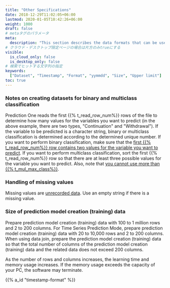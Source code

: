```yaml
---
title: "Other Specifications"
date: 2018-12-29T11:02:05+06:00
lastmod: 2020-01-05T10:42:26+06:00
weight: 1000
draft: false
# metaタグのパラメータ
meta:
  description: "This section describes the data formats that can be used with Prediction One and how to handle missing values."
# クラウド・デスクトップ限定ページの場合は片方のみtrueにする
visible:
  is_cloud_only: false
  is_desktop_only: false
# 検索でヒットする文字列の指定
keywords:
  ["Dataset", "Timestamp", "Format", "yymmdd", "Size", "Upper limit"]
toc: true
---
```


### Notes on creating datasets for binary and multiclass classification

Prediction One reads the first {{% t_read_row_num%}} rows of the file to determine how many values for the variables you want to predict (in the above example, there are two types, "Continuation" and "Withdrawal"). If the variable to be predicted is a character string, binary or multiclass classification is determined according to the determined unique number.
If you want to perform binary classification, make sure that the <u>first {{% t_read_row_num%}} row contains two values for the variable you want to predict</u>. If you want to perform multiclass classification, sort the first {{% t_read_row_num%}} row so that there are at least three possible values for the variable you want to predict. Also, note that <u>you cannot use more than {{% t_mul_max_class%}}</u>.

### Handling of missing values

Missing values are <u>unrecorded data</u>.
Use an empty string if there is a missing value.

### Size of prediction model creation (training) data

Prepare prediction model creation (training) data with 100 to 1 million rows and 2 to 200 columns. For Time Series Prediction Mode, prepare prediction model creation (training) data with 20 to 10,000 rows and 2 to 200 columns. When using data join, prepare the prediction model creation (training) data so that the total number of columns of the prediction model creation (training) data and the related data does not exceed 200 columns.

As the number of rows and columns increases, the learning time and memory usage increases. If the memory usage exceeds the capacity of your PC, the software may terminate.

{{% a_id "timestamp-format" %}}
